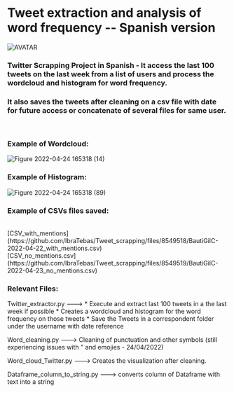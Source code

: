 
# Tweet extraction and analysis of word frequency -- Spanish version

![AVATAR](https://user-images.githubusercontent.com/35322625/164973338-842a456b-ccbe-4ee1-a2f5-058a41bdfa66.png)

### Twitter Scrapping Project in Spanish -  It access  the last 100 tweets on the last week from a list of users and process the wordcloud and histogram for word frequency.
### It also saves the tweets after cleaning on a csv file with date for future access or concatenate of several files for same user. 
<br>

### Example of Wordcloud:  

![Figure 2022-04-24 165318 (14)](https://user-images.githubusercontent.com/35322625/164973357-552e3299-8972-4b4a-ad44-793449d17c36.png)

### Example of Histogram: 

![Figure 2022-04-24 165318 (89)](https://user-images.githubusercontent.com/35322625/164973403-1922ff4c-fc2c-4e98-8d3f-5b7242914cac.png)

### Example of CSVs files saved: 
<br>
[CSV_with_mentions](https://github.com/IbraTebas/Tweet_scrapping/files/8549518/BautiGilC-2022-04-22_with_mentions.csv) <br>
[CSV_no_mentions.csv](https://github.com/IbraTebas/Tweet_scrapping/files/8549519/BautiGilC-2022-04-23_no_mentions.csv)

### Relevant Files: 

Twitter_extractor.py ---> 
                               * Execute and extract last 100 tweets in a the last week if possible
                               * Creates a wordcloud and histogram for the word frequency on those tweets 
                               * Save the Tweets in a correspondent folder under the username with date reference


Word_cleaning.py  ---> Cleaning of punctuation and other symbols (still experiencing issues with " and emojies - 24/04/2022)

Word_cloud_Twitter.py ---> Creates the visualization after cleaning. 

Dataframe_column_to_string.py ---> converts column of Dataframe with text into a string



